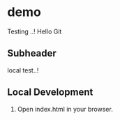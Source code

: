 # demo 

Testing ..!
Hello Git

## Subheader

local test..!

## Local Development

1. Open index.html in your browser.